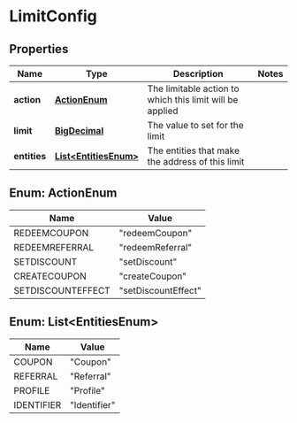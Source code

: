 

# LimitConfig

## Properties

Name | Type | Description | Notes
------------ | ------------- | ------------- | -------------
**action** | [**ActionEnum**](#ActionEnum) | The limitable action to which this limit will be applied | 
**limit** | [**BigDecimal**](BigDecimal.md) | The value to set for the limit | 
**entities** | [**List&lt;EntitiesEnum&gt;**](#List&lt;EntitiesEnum&gt;) | The entities that make the address of this limit | 



## Enum: ActionEnum

Name | Value
---- | -----
REDEEMCOUPON | &quot;redeemCoupon&quot;
REDEEMREFERRAL | &quot;redeemReferral&quot;
SETDISCOUNT | &quot;setDiscount&quot;
CREATECOUPON | &quot;createCoupon&quot;
SETDISCOUNTEFFECT | &quot;setDiscountEffect&quot;



## Enum: List&lt;EntitiesEnum&gt;

Name | Value
---- | -----
COUPON | &quot;Coupon&quot;
REFERRAL | &quot;Referral&quot;
PROFILE | &quot;Profile&quot;
IDENTIFIER | &quot;Identifier&quot;



